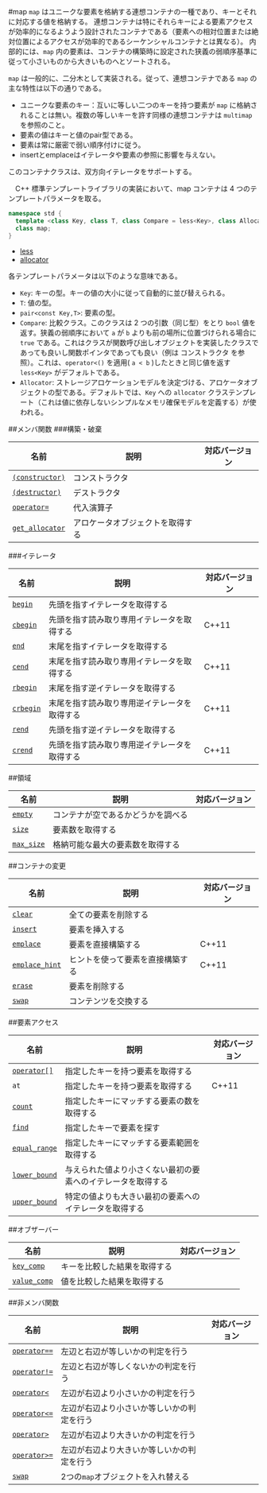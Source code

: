 #map
`map` はユニークな要素を格納する連想コンテナの一種であり、キーとそれに対応する値を格納する。 
連想コンテナは特にそれらキーによる要素アクセスが効率的になるようよう設計されたコンテナである（要素への相対位置または絶対位置によるアクセスが効率的であるシーケンシャルコンテナとは異なる）。 
内部的には、`map` 内の要素は、コンテナの構築時に設定された狭義の弱順序基準に従って小さいものから大きいものへとソートされる。 

`map` は一般的に、二分木として実装される。従って、連想コンテナである `map` の主な特性は以下の通りである。

- ユニークな要素のキー：互いに等しい二つのキーを持つ要素が `map` に格納されることは無い。複数の等しいキーを許す同様の連想コンテナは `multimap` を参照のこと。
- 要素の値はキーと値のpair型である。
- 要素は常に厳密で弱い順序付けに従う。
- insertとemplaceはイテレータや要素の参照に影響を与えない。

このコンテナクラスは、双方向イテレータをサポートする。

　C++ 標準テンプレートライブラリの実装において、map コンテナは 4 つのテンプレートパラメータを取る。

```cpp
namespace std {
  template <class Key, class T, class Compare = less<Key>, class Allocator = allocator<pair<const Key, T> > >
  class map;
}
```

* [less](./functional/comparisons.md)
* [allocator](./memory/allocator.md)


各テンプレートパラメータは以下のような意味である。

- `Key`: キーの型。キーの値の大小に従って自動的に並び替えられる。
- `T`: 値の型。
- `pair<const Key,T>`: 要素の型。
- `Compare`: 比較クラス。このクラスは 2 つの引数（同じ型）をとり `bool` 値を返す。狭義の弱順序において `a` が `b` よりも前の場所に位置づけられる場合に `true` である。これはクラスが関数呼び出しオブジェクトを実装したクラスであっても良いし関数ポインタであっても良い（例は コンストラクタ を参照）。これは、`operator<()` を適用( `a < b` )したときと同じ値を返す `less<Key>` がデフォルトである。
- `Allocator`: ストレージアロケーションモデルを決定づける、アロケータオブジェクトの型である。デフォルトでは、`Key` への `allocator` クラステンプレート（これは値に依存しないシンプルなメモリ確保モデルを定義する）が使われる。


##メンバ関数
###構築・破棄

| 名前 | 説明 | 対応バージョン |
|---------------------------------|----------------|-------|
| [`(constructor)`](./map/map.md) | コンストラクタ | |
| [`(destructor)`](./map/-map.md) | デストラクタ | |
| [`operator=`](./map/op_assign.md) | 代入演算子 | |
| [`get_allocator`](./map/get_allocator.md) | アロケータオブジェクトを取得する | |


###イテレータ

| 名前 | 説明 | 対応バージョン |
|------------------------------|----------------------------------------------|-------|
| [`begin`](./map/begin.md)    | 先頭を指すイテレータを取得する               | |
| [`cbegin`](./map/cbegin.md)  | 先頭を指す読み取り専用イテレータを取得する   | C++11 |
| [`end`](./map/end.md)        | 末尾を指すイテレータを取得する               | |
| [`cend`](./map/cend.md)      | 末尾を指す読み取り専用イテレータを取得する   | C++11 |
| [`rbegin`](./map/rbegin.md)  | 末尾を指す逆イテレータを取得する             | |
| [`crbegin`](./map/rbegin.md) | 末尾を指す読み取り専用逆イテレータを取得する | C++11 |
| [`rend`](./map/rend.md)      | 先頭を指す逆イテレータを取得する             | |
| [`crend`](./map/rend.md)     | 先頭を指す読み取り専用逆イテレータを取得する | C++11 |


##領域

| 名前 | 説明 | 対応バージョン |
|---------------------------------|------------------------------------|-------|
| [`empty`](./map/empty.md)       | コンテナが空であるかどうかを調べる | |
| [`size`](./map/size.md)         | 要素数を取得する                   | |
| [`max_size`](./map/max_size.md) | 格納可能な最大の要素数を取得する   | |


##コンテナの変更

| 名前 | 説明 | 対応バージョン |
|-----------------------------------------|----------------------------------|-------|
| [`clear`](./map/clear.md)               | 全ての要素を削除する             | |
| [`insert`](./map/insert.md)             | 要素を挿入する                   | |
| [`emplace`](./map/emplace.md)           | 要素を直接構築する               | C++11 |
| [`emplace_hint`](./map/emplace_hint.md) | ヒントを使って要素を直接構築する | C++11 |
| [`erase`](./map/erase.md)               | 要素を削除する |                 | |
| [`swap`](./map/swap.md)                 | コンテンツを交換する             | |


##要素アクセス

| 名前 | 説明 | 対応バージョン |
|---------------------------------------|--------------------------------------------|-------|
| [`operator[]`](./map/op_at.md)        | 指定したキーを持つ要素を取得する           | |
| `at`                                  | 指定したキーを持つ要素を取得する           | C++11 |
| [`count`](./map/count.md)             | 指定したキーにマッチする要素の数を取得する | |
| [`find`](./map/find.md)               | 指定したキーで要素を探す                   | |
| [`equal_range`](./map/equal_range.md) | 指定したキーにマッチする要素範囲を取得する | |
| [`lower_bound`](./map/lower_bound.md) | 与えられた値より小さくない最初の要素へのイテレータを取得する | |
| [`upper_bound`](./map/upper_bound.md) | 特定の値よりも大きい最初の要素へのイテレータを取得する       | |

##オブザーバー

| 名前 | 説明 | 対応バージョン |
|-------------------------------------|--------------------------|-------|
| [`key_comp`](./map/key_comp.md)     | キーを比較した結果を取得する | |
| [`value_comp`](./map/value_comp.md) | 値を比較した結果を取得する   | |


##非メンバ関数

| 名前 | 説明 | 対応バージョン |
|-------------------------------------------|--------------------------------------------|-------|
| [`operator==`](./map/op_equal.md)         | 左辺と右辺が等しいかの判定を行う           | |
| [`operator!=`](./map/op_not_equal.md)     | 左辺と右辺が等しくないかの判定を行う       | |
| [`operator<`](./map/op_less_than.md)      | 左辺が右辺より小さいかの判定を行う         | |
| [`operator<=`](./map/op_greater_equal.md) | 左辺が右辺より小さいか等しいかの判定を行う | |
| [`operator>`](./map/op_greater_than.md)   | 左辺が右辺より大きいかの判定を行う         | |
| [`operator>=`](./map/op_greater_equal.md) | 左辺が右辺より大きいか等しいかの判定を行う | |
| [`swap`](./map/swap.md)                   | 2つの`map`オブジェクトを入れ替える         | |



